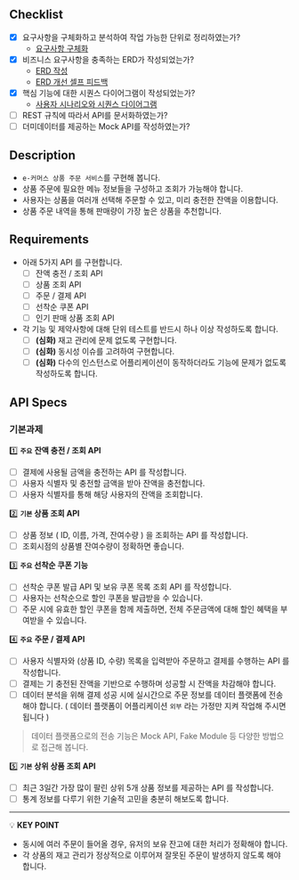 ## Checklist

- [X] 요구사항을 구체화하고 분석하여 작업 가능한 단위로 정리하였는가?
  - [요구사항 구체화](./docs/1_requirement_spec.md)
- [X] 비즈니스 요구사항을 충족하는 ERD가 작성되었는가?
  - [ERD 작성](./docs/3_erd.md)
  - [ERD 개선 셀프 피드백](./docs/3_erd_self-feedback.md)
- [X] 핵심 기능에 대한 시퀀스 다이어그램이 작성되었는가?
  - [사용자 시나리오와 시퀀스 다이어그램](./docs/2_sequence_diagram_with_scenario.md)
- [ ] REST 규칙에 따라서 API를 문서화하였는가?
- [ ] 더미데이터를 제공하는 Mock API를 작성하였는가?

## Description

- `e-커머스 상품 주문 서비스`를 구현해 봅니다.
- 상품 주문에 필요한 메뉴 정보들을 구성하고 조회가 가능해야 합니다.
- 사용자는 상품을 여러개 선택해 주문할 수 있고, 미리 충전한 잔액을 이용합니다.
- 상품 주문 내역을 통해 판매량이 가장 높은 상품을 추천합니다.

## Requirements

- 아래 5가지 API 를 구현합니다.
  - [ ] 잔액 충전 / 조회 API
  - [ ] 상품 조회 API
  - [ ] 주문 / 결제 API
  - [ ] 선착순 쿠폰 API
  - [ ] 인기 판매 상품 조회 API
- 각 기능 및 제약사항에 대해 단위 테스트를 반드시 하나 이상 작성하도록 합니다.
  - [ ] **(심화)** 재고 관리에 문제 없도록 구현합니다.
  - [ ] **(심화)** 동시성 이슈를 고려하여 구현합니다.
  - [ ] **(심화)** 다수의 인스턴스로 어플리케이션이 동작하더라도 기능에 문제가 없도록 작성하도록 합니다.

## API Specs

### 기본과제

1️⃣ **`주요`** **잔액 충전 / 조회 API**

- [ ] 결제에 사용될 금액을 충전하는 API 를 작성합니다.
- [ ] 사용자 식별자 및 충전할 금액을 받아 잔액을 충전합니다.
- [ ] 사용자 식별자를 통해 해당 사용자의 잔액을 조회합니다.

2️⃣ **`기본` 상품 조회 API**

- [ ] 상품 정보 ( ID, 이름, 가격, 잔여수량 ) 을 조회하는 API 를 작성합니다.
- [ ] 조회시점의 상품별 잔여수량이 정확하면 좋습니다.

3️⃣ **`주요` 선착순 쿠폰 기능**

- [ ] 선착순 쿠폰 발급 API 및 보유 쿠폰 목록 조회 API 를 작성합니다.
- [ ] 사용자는 선착순으로 할인 쿠폰을 발급받을 수 있습니다.
- [ ] 주문 시에 유효한 할인 쿠폰을 함께 제출하면, 전체 주문금액에 대해 할인 혜택을 부여받을 수 있습니다.

4️⃣ **`주요`** **주문 / 결제 API**

- [ ] 사용자 식별자와 (상품 ID, 수량) 목록을 입력받아 주문하고 결제를 수행하는 API 를 작성합니다.
- [ ] 결제는 기 충전된 잔액을 기반으로 수행하며 성공할 시 잔액을 차감해야 합니다.
- [ ] 데이터 분석을 위해 결제 성공 시에 실시간으로 주문 정보를 데이터 플랫폼에 전송해야 합니다. ( 데이터 플랫폼이 어플리케이션 `외부` 라는 가정만 지켜 작업해 주시면 됩니다 )

> 데이터 플랫폼으로의 전송 기능은 Mock API, Fake Module 등 다양한 방법으로 접근해 봅니다.

5️⃣ **`기본` 상위 상품 조회 API**

- [ ] 최근 3일간 가장 많이 팔린 상위 5개 상품 정보를 제공하는 API 를 작성합니다.
- [ ] 통계 정보를 다루기 위한 기술적 고민을 충분히 해보도록 합니다.

---

💡 **KEY POINT**

- 동시에 여러 주문이 들어올 경우, 유저의 보유 잔고에 대한 처리가 정확해야 합니다.
- 각 상품의 재고 관리가 정상적으로 이루어져 잘못된 주문이 발생하지 않도록 해야 합니다.

